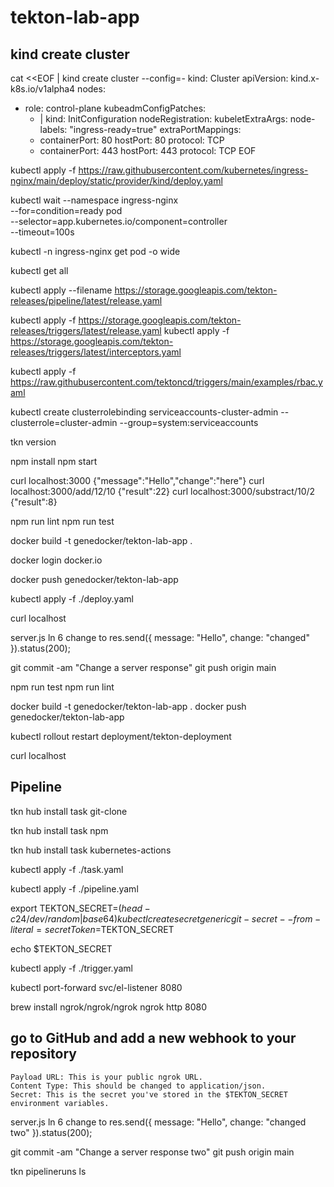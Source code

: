 # tekton-lab-app

## kind create cluster

cat <<EOF | kind create cluster --config=-
kind: Cluster
apiVersion: kind.x-k8s.io/v1alpha4
nodes:
- role: control-plane
  kubeadmConfigPatches:
  - |
    kind: InitConfiguration
    nodeRegistration:
      kubeletExtraArgs:
        node-labels: "ingress-ready=true"
  extraPortMappings:
  - containerPort: 80
    hostPort: 80
    protocol: TCP
  - containerPort: 443
    hostPort: 443
    protocol: TCP
EOF

kubectl apply -f https://raw.githubusercontent.com/kubernetes/ingress-nginx/main/deploy/static/provider/kind/deploy.yaml

kubectl wait --namespace ingress-nginx \
  --for=condition=ready pod \
  --selector=app.kubernetes.io/component=controller \
  --timeout=100s

kubectl -n ingress-nginx get pod -o wide

kubectl get all

kubectl apply --filename https://storage.googleapis.com/tekton-releases/pipeline/latest/release.yaml

kubectl apply -f https://storage.googleapis.com/tekton-releases/triggers/latest/release.yaml 
kubectl apply -f https://storage.googleapis.com/tekton-releases/triggers/latest/interceptors.yaml

kubectl apply -f https://raw.githubusercontent.com/tektoncd/triggers/main/examples/rbac.yaml

kubectl create clusterrolebinding serviceaccounts-cluster-admin --clusterrole=cluster-admin --group=system:serviceaccounts

tkn version

npm install
npm start

curl localhost:3000 
{"message":"Hello","change":"here"} 
curl localhost:3000/add/12/10 
{"result":22} 
curl localhost:3000/substract/10/2 
{"result":8} 

npm run lint
npm run test

docker build -t genedocker/tekton-lab-app .

docker login docker.io

docker push genedocker/tekton-lab-app

kubectl apply -f ./deploy.yaml

curl localhost

server.js ln 6 change to 
res.send({ message: "Hello", change: "changed" }).status(200);

git commit -am "Change a server response"
git push origin main

npm run test 
npm run lint 

docker build -t genedocker/tekton-lab-app .
docker push genedocker/tekton-lab-app

kubectl rollout restart deployment/tekton-deployment

curl localhost

## Pipeline

tkn hub install task git-clone 
 
tkn hub install task npm 

tkn hub install task kubernetes-actions

kubectl apply -f ./task.yaml

kubectl apply -f ./pipeline.yaml

export TEKTON_SECRET=$(head -c 24 /dev/random | base64)
kubectl create secret generic git-secret --from-literal=secretToken=$TEKTON_SECRET

echo $TEKTON_SECRET

kubectl apply -f ./trigger.yaml

kubectl port-forward svc/el-listener 8080

brew install ngrok/ngrok/ngrok
ngrok http 8080

## go to GitHub and add a new webhook to your repository
    Payload URL: This is your public ngrok URL.
    Content Type: This should be changed to application/json.
    Secret: This is the secret you've stored in the $TEKTON_SECRET environment variables.

server.js ln 6 change to 
res.send({ message: "Hello", change: "changed two" }).status(200);

git commit -am "Change a server response two"
git push origin main

tkn pipelineruns ls
 

